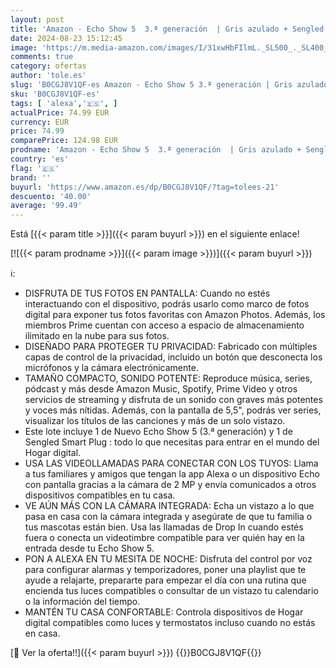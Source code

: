 ```yaml
---
layout: post
title: 'Amazon - Echo Show 5  3.ª generación  | Gris azulado + Sengled Smart Plug  compatible con Alexa - Kit de inicio de Hogar digital'
date: 2024-08-23 15:12:45
image: 'https://m.media-amazon.com/images/I/31xwHbFIlmL._SL500_._SL400_.jpg'
comments: true
category: ofertas
author: 'tole.es'
slug: 'B0CGJ8V1QF-es Amazon - Echo Show 5 3.ª generación | Gris azulado +...'
sku: 'B0CGJ8V1QF-es'
tags: [ 'alexa','🇪🇸', ]
actualPrice: 74.99 EUR
currency: EUR
price: 74.99
comparePrice: 124.98 EUR
prodname: 'Amazon - Echo Show 5  3.ª generación  | Gris azulado + Sengled Smart Plug  compatible con Alexa - Kit de inicio de Hogar digital'
country: 'es'
flag: '🇪🇸'
brand: ''
buyurl: 'https://www.amazon.es/dp/B0CGJ8V1QF/?tag=tolees-21'
descuento: '40.00'
average: '99.49'
---
```


Está [{{< param title >}}]({{< param buyurl >}}) en el siguiente enlace!

[![{{< param prodname >}}]({{< param image >}})]({{< param buyurl >}})

ℹ️:

- DISFRUTA DE TUS FOTOS EN PANTALLA: Cuando no estés interactuando con el dispositivo, podrás usarlo como marco de fotos digital para exponer tus fotos favoritas con Amazon Photos. Además, los miembros Prime cuentan con acceso a espacio de almacenamiento ilimitado en la nube para sus fotos.
- DISEÑADO PARA PROTEGER TU PRIVACIDAD: Fabricado con múltiples capas de control de la privacidad, incluido un botón que desconecta los micrófonos y la cámara electrónicamente.
- TAMAÑO COMPACTO, SONIDO POTENTE: Reproduce música, series, pódcast y más desde Amazon Music, Spotify, Prime Video y otros servicios de streaming y disfruta de un sonido con graves más potentes y voces más nítidas. Además, con la pantalla de 5,5", podrás ver series, visualizar los títulos de las canciones y más de un solo vistazo.
- Este lote incluye 1 de Nuevo Echo Show 5 (3.ª generación) y 1 de Sengled Smart Plug : todo lo que necesitas para entrar en el mundo del Hogar digital.
- USA LAS VIDEOLLAMADAS PARA CONECTAR CON LOS TUYOS: Llama a tus familiares y amigos que tengan la app Alexa o un dispositivo Echo con pantalla gracias a la cámara de 2 MP y envía comunicados a otros dispositivos compatibles en tu casa.
- VE AÚN MÁS CON LA CÁMARA INTEGRADA: Echa un vistazo a lo que pasa en casa con la cámara integrada y asegúrate de que tu familia o tus mascotas están bien. Usa las llamadas de Drop In cuando estés fuera o conecta un videotimbre compatible para ver quién hay en la entrada desde tu Echo Show 5.
- PON A ALEXA EN TU MESITA DE NOCHE: Disfruta del control por voz para configurar alarmas y temporizadores, poner una playlist que te ayude a relajarte, prepararte para empezar el día con una rutina que encienda tus luces compatibles o consultar de un vistazo tu calendario o la información del tiempo.
- MANTÉN TU CASA CONFORTABLE: Controla dispositivos de Hogar digital compatibles como luces y termostatos incluso cuando no estás en casa.

[🛒 Ver la oferta!!]({{< param buyurl >}})
{{<world>}}B0CGJ8V1QF{{</world>}}
